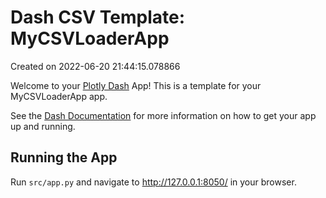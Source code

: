 # Dash CSV Template: MyCSVLoaderApp

Created on 2022-06-20 21:44:15.078866

Welcome to your [Plotly Dash](https://plotly.com/dash/) App! This is a template for your MyCSVLoaderApp app.

See the [Dash Documentation](https://dash.plotly.com/introduction) for more information on how to get your app up and running.

## Running the App

Run `src/app.py` and navigate to http://127.0.0.1:8050/ in your browser.